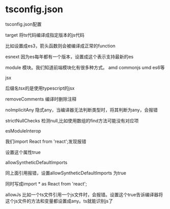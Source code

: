 # tsconfig.json
tsconfig.json配置

target 将ts代码编译成指定版本的js代码

比如设置成es3，箭头函数则会被编译成正常的function

esnext 因为es每年都有一个版本，设置成这个表示支持最新的es



module 模块。我们知道前端模块化有很多种方式。 amd commonjs umd es6等



jsx

后缀名tsx的是使用typescript的jsx



removeComments 编译时删除注释



noImplicitAny 隐式any，当编译器无法判断类型时，将其判断为any，会报错



strictNullChecks 检测null,比如使用数组的find方法可能没有对应项



esModuleInterop

我们import React from 'react';发现报错

设置这个属性true



allowSyntheticDefaultImports

同上面引用报错，设置allowSyntheticDefaultImports 为true

同时写成import * as React from 'react';



allowJs 比如一个ts文件引用一个js文件时，会报错。设置这个true告诉编译器将这个js文件的方法和变量都设置成any。ts就能识别js了

